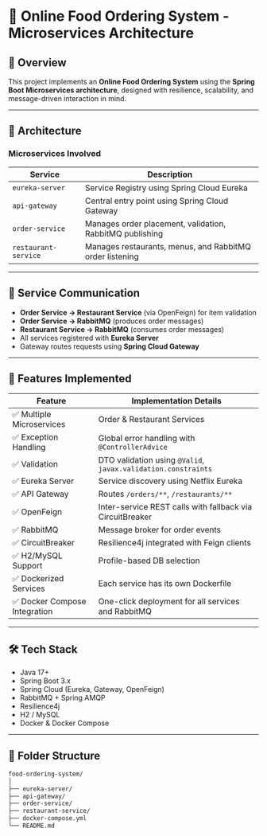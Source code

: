 # 🍔 Online Food Ordering System - Microservices Architecture

## 📌 Overview

This project implements an **Online Food Ordering System** using the **Spring Boot Microservices architecture**, designed with resilience, scalability, and message-driven interaction in mind.

---

## 🧱 Architecture

### Microservices Involved

| Service            | Description                                                |
|--------------------|------------------------------------------------------------|
| `eureka-server`     | Service Registry using Spring Cloud Eureka                |
| `api-gateway`       | Central entry point using Spring Cloud Gateway            |
| `order-service`     | Manages order placement, validation, RabbitMQ publishing  |
| `restaurant-service`| Manages restaurants, menus, and RabbitMQ order listening  |

---

## 🔁 Service Communication

- **Order Service → Restaurant Service** (via OpenFeign) for item validation
- **Order Service → RabbitMQ** (produces order messages)
- **Restaurant Service → RabbitMQ** (consumes order messages)
- All services registered with **Eureka Server**
- Gateway routes requests using **Spring Cloud Gateway**

---

## 📌 Features Implemented

| Feature                          | Implementation Details                                      |
|----------------------------------|--------------------------------------------------------------|
| ✅ Multiple Microservices         | Order & Restaurant Services                                 |
| ✅ Exception Handling             | Global error handling with `@ControllerAdvice`              |
| ✅ Validation                     | DTO validation using `@Valid`, `javax.validation.constraints` |
| ✅ Eureka Server                  | Service discovery using Netflix Eureka                      |
| ✅ API Gateway                    | Routes `/orders/**`, `/restaurants/**`                      |
| ✅ OpenFeign                     | Inter-service REST calls with fallback via CircuitBreaker   |
| ✅ RabbitMQ                      | Message broker for order events                             |
| ✅ CircuitBreaker                | Resilience4j integrated with Feign clients                  |
| ✅ H2/MySQL Support              | Profile-based DB selection                                  |
| ✅ Dockerized Services            | Each service has its own Dockerfile                         |
| ✅ Docker Compose Integration     | One-click deployment for all services and RabbitMQ          |

---

## 🛠️ Tech Stack

- Java 17+
- Spring Boot 3.x
- Spring Cloud (Eureka, Gateway, OpenFeign)
- RabbitMQ + Spring AMQP
- Resilience4j
- H2 / MySQL
- Docker & Docker Compose

---

## 📂 Folder Structure

```bash
food-ordering-system/
│
├── eureka-server/
├── api-gateway/
├── order-service/
├── restaurant-service/
├── docker-compose.yml
└── README.md
